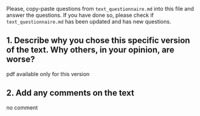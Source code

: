 

Please, copy-paste questions from `text_questionnaire.md` into this file and answer the questions.
If you have done so, please check if `text_questionnaire.md` has been updated and has new questions.


## 1. Describe why you chose this specific version of the text. Why others, in your opinion, are worse?

pdf available only for this version

## 2. Add any comments on the text

no comment
